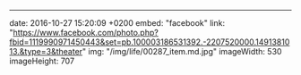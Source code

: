 ---
date: 2016-10-27 15:20:09 +0200
embed: "facebook"
link: "https://www.facebook.com/photo.php?fbid=1119990971450443&set=pb.100003186531392.-2207520000.1491381013.&type=3&theater"
img: "/img/life/00287_item.md.jpg"
imageWidth: 530
imageHeight: 707
